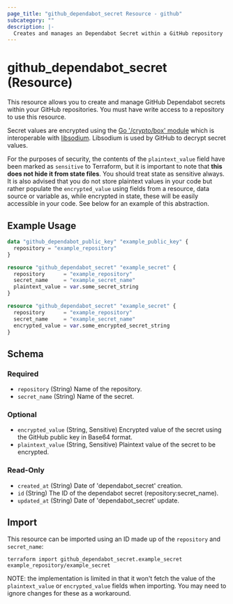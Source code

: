 ```yaml
---
page_title: "github_dependabot_secret Resource - github"
subcategory: ""
description: |-
  Creates and manages an Dependabot Secret within a GitHub repository
---
```


# github_dependabot_secret (Resource)

This resource allows you to create and manage GitHub Dependabot secrets within your GitHub repositories. You must have write access to a repository to use this resource.

Secret values are encrypted using the [Go '/crypto/box' module](https://godoc.org/golang.org/x/crypto/nacl/box) which is interoperable with [libsodium](https://libsodium.gitbook.io/doc/). Libsodium is used by GitHub to decrypt secret values.

For the purposes of security, the contents of the `plaintext_value` field have been marked as `sensitive` to Terraform, but it is important to note that **this does not hide it from state files**. You should treat state as sensitive always. It is also advised that you do not store plaintext values in your code but rather populate the `encrypted_value` using fields from a resource, data source or variable as, while encrypted in state, these will be easily accessible in your code. See below for an example of this abstraction.

## Example Usage

```terraform
data "github_dependabot_public_key" "example_public_key" {
  repository = "example_repository"
}

resource "github_dependabot_secret" "example_secret" {
  repository      = "example_repository"
  secret_name     = "example_secret_name"
  plaintext_value = var.some_secret_string
}

resource "github_dependabot_secret" "example_secret" {
  repository      = "example_repository"
  secret_name     = "example_secret_name"
  encrypted_value = var.some_encrypted_secret_string
}
```

<!-- schema generated by tfplugindocs -->
## Schema

### Required

- `repository` (String) Name of the repository.
- `secret_name` (String) Name of the secret.

### Optional

- `encrypted_value` (String, Sensitive) Encrypted value of the secret using the GitHub public key in Base64 format.
- `plaintext_value` (String, Sensitive) Plaintext value of the secret to be encrypted.

### Read-Only

- `created_at` (String) Date of 'dependabot_secret' creation.
- `id` (String) The ID of the dependabot secret (repository:secret_name).
- `updated_at` (String) Date of 'dependabot_secret' update.

## Import

This resource can be imported using an ID made up of the `repository` and `secret_name`:

```shell
terraform import github_dependabot_secret.example_secret example_repository/example_secret
```

NOTE: the implementation is limited in that it won't fetch the value of the `plaintext_value` or `encrypted_value` fields when importing. You may need to ignore changes for these as a workaround.
